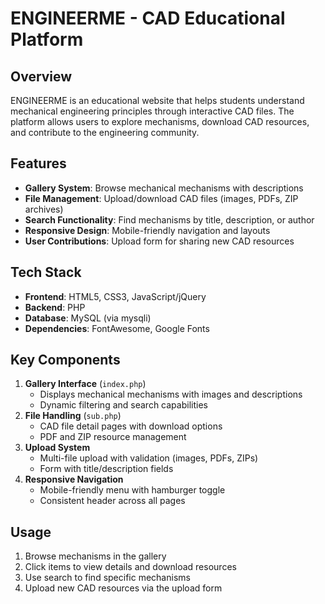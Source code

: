 # ENGINEERME - CAD Educational Platform

## Overview
ENGINEERME is an educational website that helps students understand mechanical engineering principles through interactive CAD files. The platform allows users to explore mechanisms, download CAD resources, and contribute to the engineering community.

## Features
- **Gallery System**: Browse mechanical mechanisms with descriptions
- **File Management**: Upload/download CAD files (images, PDFs, ZIP archives)
- **Search Functionality**: Find mechanisms by title, description, or author
- **Responsive Design**: Mobile-friendly navigation and layouts
- **User Contributions**: Upload form for sharing new CAD resources

## Tech Stack
- **Frontend**: HTML5, CSS3, JavaScript/jQuery
- **Backend**: PHP
- **Database**: MySQL (via mysqli)
- **Dependencies**: FontAwesome, Google Fonts

## Key Components
1. **Gallery Interface** (`index.php`)
   - Displays mechanical mechanisms with images and descriptions
   - Dynamic filtering and search capabilities
2. **File Handling** (`sub.php`)
   - CAD file detail pages with download options
   - PDF and ZIP resource management
3. **Upload System** 
   - Multi-file upload with validation (images, PDFs, ZIPs)
   - Form with title/description fields
4. **Responsive Navigation**
   - Mobile-friendly menu with hamburger toggle
   - Consistent header across all pages

## Usage
1. Browse mechanisms in the gallery
2. Click items to view details and download resources
3. Use search to find specific mechanisms
4. Upload new CAD resources via the upload form
